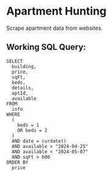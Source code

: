 # Apartment Hunting

Scrape apartment data from websites.

## Working SQL Query:
```
SELECT 
  building, 
  price, 
  sqFt, 
  beds, 
  details, 
  aptId, 
  available 
FROM 
  info 
WHERE 
  (
    beds = 1 
    OR beds = 2
  ) 
  AND date = curdate() 
  AND available > "2024-04-25" 
  AND available < "2024-05-07" 
  AND sqFt > 600 
ORDER BY 
  price

```